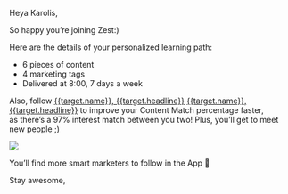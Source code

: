 Heya Karolis,

So happy you’re joining Zest:)

Here are the details of your personalized learning path:

-  6 pieces of content
-  4 marketing tags
-  Delivered at 8:00, 7 days a week

Also, follow [{{target.name}},
{{target.headline}}](https://distilled.zest.is/zester/{{target.alias}})
[{{target.name}},
{{target.headline}}](https://zest.is/app-route?uri=app%2Ffeed%2Fuser%2F{{target.token}})
to improve your Content Match percentage faster,\
as there’s a 97% interest match between you two! Plus, you’ll get to
meet new people ;)

![](https://zest-app.s3-eu-west-1.amazonaws.com/assets.notifications/enlight-emails/onboard/enlight_onboard_002_200.gif)

You’ll find more smart marketers to follow in the App 👊

Stay awesome,
